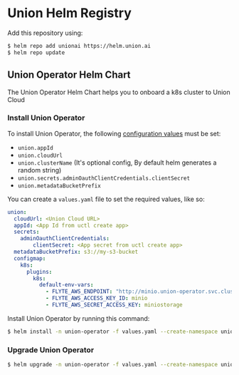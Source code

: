 # Union Helm Registry

Add this repository using:

```bash
$ helm repo add unionai https://helm.union.ai
$ helm repo update
```

## Union Operator Helm Chart

The Union Operator Helm Chart helps you to onboard a k8s cluster to Union Cloud

### Install Union Operator

To install Union Operator, the following
[configuration values]()
must be set:

- `union.appId`
- `union.cloudUrl`
- `union.clusterName` (It's optional config, By default helm generates a random string)
- `union.secrets.adminOauthClientCredentials.clientSecret`
- `union.metadataBucketPrefix`

You can create a `values.yaml` file to set the required values, like so:

```yaml
union:
  cloudUrl: <Union Cloud URL>
  appId: <App Id from uctl create app>
  secrets: 
    adminOauthClientCredentials:
        clientSecret: <App secret from uctl create app>
  metadataBucketPrefix: s3://my-s3-bucket
  configmap:
    k8s:
      plugins:
        k8s:
          default-env-vars:
            - FLYTE_AWS_ENDPOINT: "http://minio.union-operator.svc.cluster.local:9000"
            - FLYTE_AWS_ACCESS_KEY_ID: minio
            - FLYTE_AWS_SECRET_ACCESS_KEY: miniostorage
```

Install Union Operator by running this command:

```bash
$ helm install -n union-operator -f values.yaml --create-namespace union-operator unionai/union-operator 
```

### Upgrade Union Operator

```bash
$ helm upgrade -n union-operator -f values.yaml --create-namespace union-operator unionai/union-operator
```
